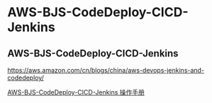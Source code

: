 # AWS-BJS-CodeDeploy-CICD-Jenkins
## AWS-BJS-CodeDeploy-CICD-Jenkins

https://aws.amazon.com/cn/blogs/china/aws-devops-jenkins-and-codedeploy/

[AWS-BJS-CodeDeploy-CICD-Jenkins 操作手册](AWS-BJS-CodeDeploy-CICD-Jenkins.md) 